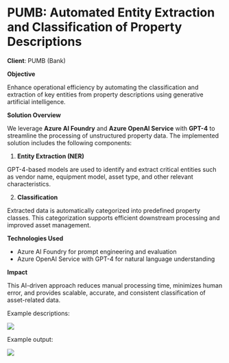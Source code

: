 # PUMB: Automated Entity Extraction and Classification of Property Descriptions

**Client**: PUMB (Bank)

  

**Objective**

Enhance operational efficiency by automating the classification and extraction of key entities from property descriptions using generative artificial intelligence.

  

**Solution Overview**

We leverage **Azure AI Foundry** and **Azure OpenAI Service** with **GPT-4** to streamline the processing of unstructured property data. The implemented solution includes the following components:

1. **Entity Extraction (NER)**

GPT-4-based models are used to identify and extract critical entities such as vendor name, equipment model, asset type, and other relevant characteristics.

2. **Classification**

Extracted data is automatically categorized into predefined property classes. This categorization supports efficient downstream processing and improved asset management.

  

**Technologies Used**

*   Azure AI Foundry for prompt engineering and evaluation
*   Azure OpenAI Service with GPT-4 for natural language understanding

  

**Impact**

This AI-driven approach reduces manual processing time, minimizes human error, and provides scalable, accurate, and consistent classification of asset-related data.

  
  

Example descriptions:

![](https://t9015511399.p.clickup-attachments.com/t9015511399/1541b707-6d20-4def-a353-6fa82bb3473e/image.png)

  

Example output:

![](https://t9015511399.p.clickup-attachments.com/t9015511399/ffa6653c-66f3-4545-abf2-3f3d14ef80f1/image.png)
